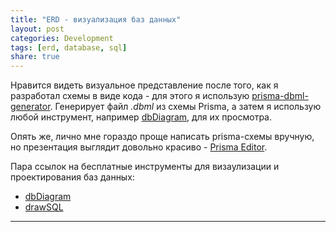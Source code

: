 ```yaml
---
title: "ERD - визуализация баз данных"
layout: post
categories: Development
tags: [erd, database, sql]
share: true
---
```


Нравится видеть визуальное представление после того, как я разработал схемы в виде кода - для этого я использую [prisma-dbml-generator](https://www.npmjs.com/package/prisma-dbml-generator). Генерирует файл *.dbml* из схемы Prisma, а затем я использую любой инструмент, например [dbDiagram](https://dbdiagram.io/d), для их просмотра.

Опять же, лично мне гораздо проще написать prisma-схемы вручную, но презентация выглядит довольно красиво - [Prisma Editor](https://prisma-editor.vercel.app/).

Пара ссылок на бесплатные инструменты для визаулизации и проектирования баз данных:

- [dbDiagram](https://dbdiagram.io/d)
- [drawSQL](https://drawsql.app/)

---